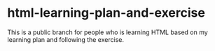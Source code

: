 # html-learning-plan-and-exercise
This is a public branch for people who is learning HTML based on my learning plan and following the exercise.
